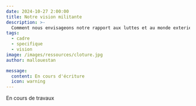 ```yaml
---
date: 2024-10-27 2:00:00
title: Notre vision militante
description: >-
  Comment nous envisageons notre rapport aux luttes et au monde exterieur du lieu
tags:
  - cadre
  - specifique
  - vision
image: /images/ressources/cloture.jpg
author: mallouestan

message:
  content: En cours d'écriture
  icon: warning
---
```


En cours de travaux